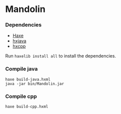 # Mandolin

### Dependencies

 * [Haxe](https://haxe.org/)
 * [hxjava](https://lib.haxe.org/p/hxjava)
 * [hxcpp](https://lib.haxe.org/p/hxcpp)

Run `haxelib install all` to install the dependencies.

### Compile java

```
haxe build-java.hxml
java -jar bin/Mandolin.jar
```

### Compile cpp

```
haxe build-cpp.hxml
```

